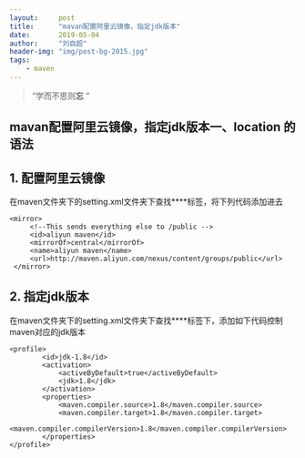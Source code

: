 ```yaml
---
layout:     post
title:      "mavan配置阿里云镜像，指定jdk版本"
date:       2019-05-04
author:     "刘自超"
header-img: "img/post-bg-2015.jpg"
tags:
    - maven
---
```


> “学而不思则**忘** ”



## mavan配置阿里云镜像，指定jdk版本一、location 的语法
## 1. 配置阿里云镜像

在maven文件夹下的setting.xml文件夹下查找**<mirrors>**标签，将下列代码添加进去

```
<mirror>
     <!--This sends everything else to /public -->
     <id>aliyun maven</id>
     <mirrorOf>central</mirrorOf>
     <name>aliyun maven</name>
     <url>http://maven.aliyun.com/nexus/content/groups/public</url>
 </mirror>
```

## 2. 指定jdk版本

在maven文件夹下的setting.xml文件夹下查找**<profiles>**标签下，添加如下代码控制maven对应的jdk版本

```
<profile>   
        <id>jdk-1.8</id>   
        <activation>   
            <activeByDefault>true</activeByDefault>   
            <jdk>1.8</jdk>   
        </activation>   
        <properties>   
            <maven.compiler.source>1.8</maven.compiler.source>   
            <maven.compiler.target>1.8</maven.compiler.target>   
            <maven.compiler.compilerVersion>1.8</maven.compiler.compilerVersion>   
        </properties>   
</profile>
```